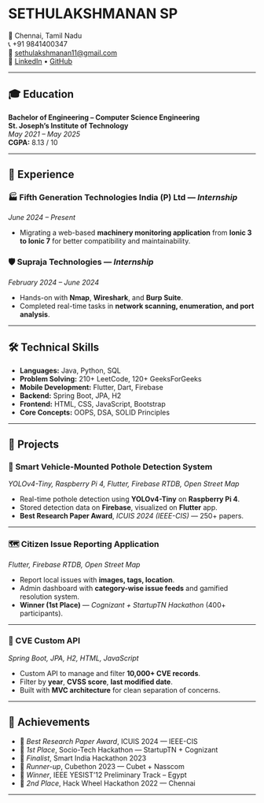 # SETHULAKSHMANAN SP

📍 Chennai, Tamil Nadu  
📞 +91 9841400347  
📧 sethulakshmanan11@gmail.com  
🔗 [LinkedIn](https://www.linkedin.com/in/sethulakshmanan-sp) • [GitHub](https://github.com/sethubolt7)

---

## 🎓 Education

**Bachelor of Engineering – Computer Science Engineering**  
**St. Joseph’s Institute of Technology**  
*May 2021 – May 2025*  
**CGPA:** 8.13 / 10

---

## 💼 Experience

### 🏭 Fifth Generation Technologies India (P) Ltd — *Internship*  
*June 2024 – Present*  
- Migrating a web-based **machinery monitoring application** from **Ionic 3 to Ionic 7** for better compatibility and maintainability.

### 🛡️ Supraja Technologies — *Internship*  
*February 2024 – June 2024*  
- Hands-on with **Nmap**, **Wireshark**, and **Burp Suite**.  
- Completed real-time tasks in **network scanning, enumeration, and port analysis**.

---

## 🛠️ Technical Skills

- **Languages:** Java, Python, SQL  
- **Problem Solving:** 210+ LeetCode, 120+ GeeksForGeeks  
- **Mobile Development:** Flutter, Dart, Firebase  
- **Backend:** Spring Boot, JPA, H2  
- **Frontend:** HTML, CSS, JavaScript, Bootstrap  
- **Core Concepts:** OOPS, DSA, SOLID Principles

---

## 🚀 Projects

### 🔧 Smart Vehicle-Mounted Pothole Detection System  
*YOLOv4-Tiny, Raspberry Pi 4, Flutter, Firebase RTDB, Open Street Map*  
- Real-time pothole detection using **YOLOv4-Tiny** on **Raspberry Pi 4**.  
- Stored detection data on **Firebase**, visualized on **Flutter** app.  
- **Best Research Paper Award**, *ICUIS 2024 (IEEE-CIS)* — 250+ papers.

---

### 🗺️ Citizen Issue Reporting Application  
*Flutter, Firebase RTDB, Open Street Map*  
- Report local issues with **images, tags, location**.  
- Admin dashboard with **category-wise issue feeds** and gamified resolution system.  
- **Winner (1st Place)** — *Cognizant + StartupTN Hackathon* (400+ participants).

---

### 🔐 CVE Custom API  
*Spring Boot, JPA, H2, HTML, JavaScript*  
- Custom API to manage and filter **10,000+ CVE records**.  
- Filter by **year**, **CVSS score**, **last modified date**.  
- Built with **MVC architecture** for clean separation of concerns.

---

## 🏅 Achievements

- 🥇 *Best Research Paper Award*, ICUIS 2024 — IEEE-CIS  
- 🥇 *1st Place*, Socio-Tech Hackathon — StartupTN + Cognizant  
- 🏁 *Finalist*, Smart India Hackathon 2023  
- 🥈 *Runner-up*, Cubethon 2023 — Cubet + Nasscom  
- 🥇 *Winner*, IEEE YESIST’12 Preliminary Track – Egypt  
- 🥈 *2nd Place*, Hack Wheel Hackathon 2022 — Chennai

---

